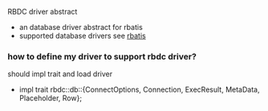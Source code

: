 RBDC driver abstract

* an database driver abstract for rbatis
* supported database drivers see [rbatis](https://github.com/rbatis/rbatis)

### how to define my driver to support rbdc driver?
should impl trait and load driver
* impl trait rbdc::db::{ConnectOptions, Connection, ExecResult, MetaData, Placeholder, Row};